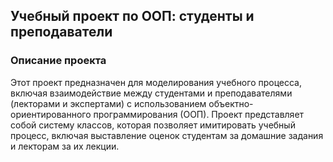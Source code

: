 ## Учебный проект по ООП: студенты и преподаватели
### Описание проекта
Этот проект предназначен для моделирования учебного процесса, включая взаимодействие между студентами и преподавателями (лекторами и экспертами) с использованием объектно-ориентированного программирования (ООП). Проект представляет собой систему классов, которая позволяет имитировать учебный процесс, включая выставление оценок студентам за домашние задания и лекторам за их лекции.
